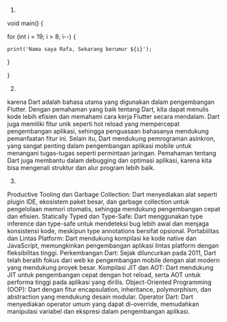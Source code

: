 1.
void main() {

  for (int i = 19; i > 8; i--) {

    print('Nama saya Rafa, Sekarang berumur ${i}');

  }

}



2.

karena Dart adalah bahasa utama yang digunakan dalam pengembangan Flutter. Dengan pemahaman yang baik tentang Dart, kita dapat menulis kode lebih efisien dan memahami cara kerja Flutter secara mendalam. Dart juga memiliki fitur unik seperti hot reload yang mempercepat pengembangan aplikasi, sehingga penguasaan bahasanya mendukung pemanfaatan fitur ini. Selain itu, Dart mendukung pemrograman asinkron, yang sangat penting dalam pengembangan aplikasi mobile untuk menangani tugas-tugas seperti permintaan jaringan. Pemahaman tentang Dart juga membantu dalam debugging dan optimasi aplikasi, karena kita bisa mengenali struktur dan alur program lebih baik.

3.

Productive Tooling dan Garbage Collection: Dart menyediakan alat seperti plugin IDE, ekosistem paket besar, dan garbage collection untuk pengelolaan memori otomatis, sehingga mendukung pengembangan cepat dan efisien.
Statically Typed dan Type-Safe: Dart menggunakan type inference dan type-safe untuk mendeteksi bug lebih awal dan menjaga konsistensi kode, meskipun type annotations bersifat opsional.
Portabilitas dan Lintas Platform: Dart mendukung kompilasi ke kode native dan JavaScript, memungkinkan pengembangan aplikasi lintas platform dengan fleksibilitas tinggi.
Perkembangan Dart: Sejak diluncurkan pada 2011, Dart telah beralih fokus dari web ke pengembangan mobile dengan alat modern yang mendukung proyek besar.
Kompilasi JIT dan AOT: Dart mendukung JIT untuk pengembangan cepat dengan hot reload, serta AOT untuk performa tinggi pada aplikasi yang dirilis.
Object-Oriented Programming (OOP): Dart  dengan fitur encapsulation, inheritance, polymorphism, dan abstraction yang mendukung desain modular.
Operator Dart: Dart menyediakan operator umum yang dapat di-override, memudahkan manipulasi variabel dan ekspresi dalam pengembangan aplikasi.